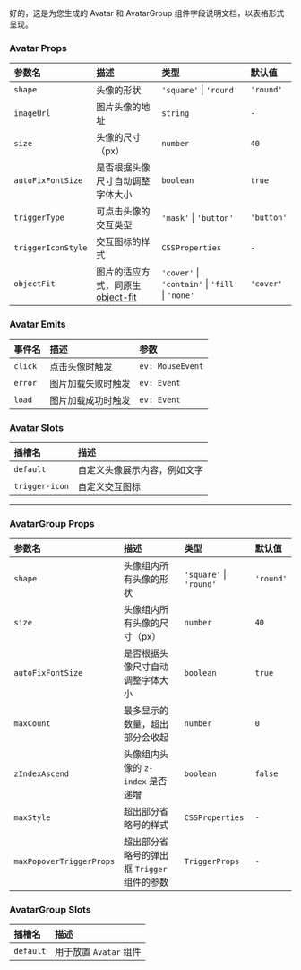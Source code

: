 好的，这是为您生成的 Avatar 和 AvatarGroup 组件字段说明文档，以表格形式呈现。

### Avatar Props

| 参数名 | 描述 | 类型 | 默认值 |
| :--- | :--- | :--- | :--- |
| `shape` | 头像的形状 | `'square'` \| `'round'` | `'round'` |
| `imageUrl` | 图片头像的地址 | `string` | `-` |
| `size` | 头像的尺寸（px） | `number` | `40` |
| `autoFixFontSize` | 是否根据头像尺寸自动调整字体大小 | `boolean` | `true` |
| `triggerType` | 可点击头像的交互类型 | `'mask'` \| `'button'` | `'button'` |
| `triggerIconStyle` | 交互图标的样式 | `CSSProperties` | `-` |
| `objectFit` | 图片的适应方式，同原生 [object-fit](https://developer.mozilla.org/en-US/docs/Web/CSS/object-fit) | `'cover'` \| `'contain'` \| `'fill'` \| `'none'` | `'cover'` |

### Avatar Emits

| 事件名 | 描述 | 参数 |
| :--- | :--- | :--- |
| `click` | 点击头像时触发 | `ev: MouseEvent` |
| `error` | 图片加载失败时触发 | `ev: Event` |
| `load` | 图片加载成功时触发 | `ev: Event` |

### Avatar Slots

| 插槽名 | 描述 |
| :--- | :--- |
| `default` | 自定义头像展示内容，例如文字 |
| `trigger-icon` | 自定义交互图标 |

---

### AvatarGroup Props

| 参数名 | 描述 | 类型 | 默认值 |
| :--- | :--- | :--- | :--- |
| `shape` | 头像组内所有头像的形状 | `'square'` \| `'round'` | `'round'` |
| `size` | 头像组内所有头像的尺寸（px） | `number` | `40` |
| `autoFixFontSize` | 是否根据头像尺寸自动调整字体大小 | `boolean` | `true` |
| `maxCount` | 最多显示的数量，超出部分会收起 | `number` | `0` |
| `zIndexAscend` | 头像组内头像的 `z-index` 是否递增 | `boolean` | `false` |
| `maxStyle` | 超出部分省略号的样式 | `CSSProperties` | `-` |
| `maxPopoverTriggerProps` | 超出部分省略号的弹出框 `Trigger` 组件的参数 | `TriggerProps` | `-` |

### AvatarGroup Slots

| 插槽名 | 描述 |
| :--- | :--- |
| `default` | 用于放置 `Avatar` 组件 |